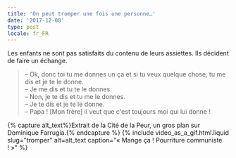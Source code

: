 ```yaml
---
title: 'On peut tromper une fois une personne…'
date: '2017-12-08'
type: post
locale: fr_FR
---
```


Les enfants ne sont pas satisfaits du contenu de leurs assiettes. Ils décident de faire un échange.

<!-- more -->

> – Ok, donc toi tu me donnes un ça et si tu veux quelque chose, tu me dis et je te le donne.  
> – Je me dis et tu te le donnes.  
> – Non, je te dis et tu me le donnes.  
> – Je te dis et je te le donne.  
> – Papa ! [Mon frère] il veut que c'est toujours moi qui lui donne !

{% capture alt_text%}Extrait de la Cité de la Peur, un gros plan sur Dominique Farrugia.{% endcapture %}
{% include video_as_a_gif.html.liquid
slug="tromper"
alt=alt_text
caption="&laquo;&nbsp;Mange ça ! Pourriture communiste !&nbsp;&raquo;"
%}
